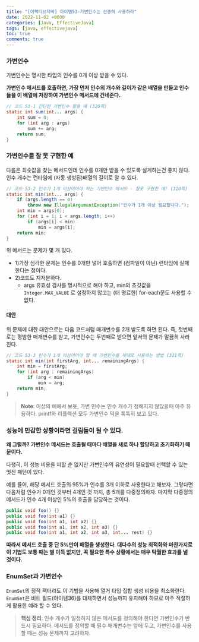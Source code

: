 ```yaml
---
title: "[이펙티브자바] 아이템53-가변인수는 신중히 사용하라"
date: 2022-11-02 +0800
categories: [Java, EffectiveJava]
tags: [java, effectivejava]
toc: true
comments: true
---
```


### 가변인수
가변인수는 명시한 타입의 인수를 0개 이상 받을 수 있다.

<b>가변인수 메서드를 호출하면, 가장 먼저 인수의 개수와 길이가 같은 배열을 만들고 인수들을 이 배열에 저장하여 가변인수 메서드에 건네준다.</b>

```java
// 코드 53-1 간단한 가변인수 활용 예 (320쪽)
static int sum(int... args) {
    int sum = 0;
    for (int arg : args)
        sum += arg;
    return sum;
}
```

### 가변인수를 잘 못 구현한 예

다음은 최솟값을 찾는 메서드인데 인수를 0개만 받을 수 있도록 설계하는건 좋지 않다. 인수 개수는 런타임에 (자동 생성된)배열의 길이로 알 수 있다.

```java
// 코드 53-2 인수가 1개 이상이어야 하는 가변인수 메서드 - 잘못 구현한 예! (320쪽)
static int min(int... args) {
    if (args.length == 0)
        throw new IllegalArgumentException("인수가 1개 이상 필요합니다.");
    int min = args[0];
    for (int i = 1; i < args.length; i++)
        if (args[i] < min)
            min = args[i];
    return min;
}
```

위 메서드는 문제가 몇 개 있다.

- 1)가장 심각한 문제는 인수를 0개만 넣어 호출하면 (컴파일이 아닌) 런타임에 실패한다는 점이다.
- 2)코드도 지저분하다.
    - args 유효성 검사를 명시적으로 해야 하고, min의 초깃값을 `Integer.MAX_VALUE` 로 설정하지 않고는 (더 명료한) for-each문도 사용할 수 없다.

#### 대안
위 문제에 대한 대안으로는 다음 코드처럼 매개변수를 2개 받도록 하면 된다. 즉, 첫번째로는 평범한 매개변수를 받고, 가변인수는 두번째로 받으면 앞서의 문제가 말끔히 사라진다.

```java
// 코드 53-3 인수가 1개 이상이어야 할 때 가변인수를 제대로 사용하는 방법 (321쪽)
static int min(int firstArg, int... remainingArgs) {
    int min = firstArg;
    for (int arg : remainingArgs)
        if (arg < min)
            min = arg;
    return min;
}
```

> **Note**: 이상의 예에서 보듯, 가변 인수는 인수 개수가 정해지지 않았을때 아주 유용하다. printf와 리플렉션 모두 가변인수 덕을 톡톡히 보고 있다.

### 성능에 민감한 상황이라면 걸림돌이 될 수 있다.
<b>왜 그럴까? 가변인수 메서드는 호출될 때마다 배열을 새로 하나 할당하고 초기화하기 때문이다.</b>

다행히, 이 성능 비용을 피할 순 없지만 가변인수의 유연성이 필요할때 선택할 수 있는 멋진 패턴이 있다.

예를 들어, 해당 메서드 호출의 95%가 인수를 3개 이하로 사용한다고 해보자. 그렇다면 다음처럼 인수가 0개인 것부터 4개인 것 까지, 총 5개를 다중정의하자. 마지막 다중정의 메서드가 인수 4개 이상인 5%의 호출을 담당하는 것이다.

```java
public void foo() {}
public void foo(int a1) {}
public void foo(int a1, int a2) {}
public void foo(int a1, int a2, int a3) {}
public void foo(int a1, int a2, int a3, int... rest) {}
```

<b>따라서 메서드 호출 중 단 5%만이 배열을 생성한다. 대다수의 성능 최적화와 마찬가지로 이 기법도 보통 때는 별 이득 없지만, 꼭 필요한 특수 상황에서는 매우 탁월한 효과를 낼 것이다.</b>

### EnumSet과 가변인수
`EnumSet`의 정적 팩터리도 이 기법을 사용해 열거 타입 집합 생성 비용을 최소화한다. `EnumSet`은 비트 필드(아이템36)를 대체하면서 성능까지 유지해야 하므로 아주 적절하게 활용한 예라 할 수 있다.

> **핵심 정리**: 인수 개수가 일정하지 않은 메서드를 정의해야 한다면 가변인수가 반드시 필요하다. 메서드를 정의할 때 필수 매개변수는 앞에 두고, 가변인수를 사용할 때는 성능 문제까지 고려하자.


